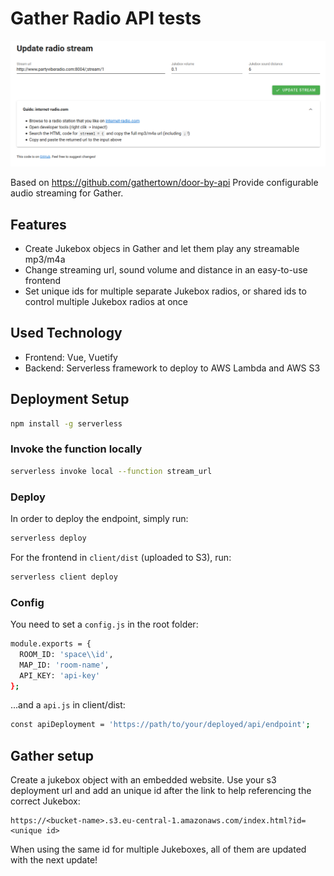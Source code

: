 # Gather Radio API tests

![](./screenshot.png)

Based on https://github.com/gathertown/door-by-api
Provide configurable audio streaming for Gather.

## Features
- Create Jukebox objecs in Gather and let them play any streamable mp3/m4a
- Change streaming url, sound volume and distance in an easy-to-use frontend
- Set unique ids for multiple separate Jukebox radios, or shared ids to control multiple Jukebox radios at once

## Used Technology
- Frontend: Vue, Vuetify
- Backend: Serverless framework to deploy to AWS Lambda and AWS S3

## Deployment Setup

```bash
npm install -g serverless
```

### Invoke the function locally

```bash
serverless invoke local --function stream_url
```

### Deploy

In order to deploy the endpoint, simply run:

```bash
serverless deploy
```
For the frontend in `client/dist` (uploaded to S3), run:
```bash
serverless client deploy
```

### Config
You need to set a `config.js` in the root folder:

```bash
module.exports = {
  ROOM_ID: 'space\\id',
  MAP_ID: 'room-name',
  API_KEY: 'api-key'
};
```
...and a `api.js` in client/dist:

```bash
const apiDeployment = 'https://path/to/your/deployed/api/endpoint';
```

## Gather setup
Create a jukebox object with an embedded website. Use your s3 deployment url and add an unique id after the link to help referencing the correct Jukebox:
```
https://<bucket-name>.s3.eu-central-1.amazonaws.com/index.html?id=<unique id>
```
When using the same id for multiple Jukeboxes, all of them are updated with the next update!